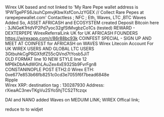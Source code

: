 Wirex UK based and not linked to 'My Rare Pepe wallet address is 1PWTgePFS6JsuhCpmvjKbwXsfConJzYGEX // Collect Rare Pepes at rarepepewallet.com'
Contactless ; NFC ; 
Eth, Waves, LTC ,BTC 
Waves Added So,
ASSET AFRICASH and ECOSYSTEM created
Deposit Bitcoin here :     3JNGeK1HdVP2Pd7yoc32gfStMvgbzCo1Cs   (tested)  REWARD - DEXTERPEPE
WirexReferralLink UK for UK AFRICASH FOUNDERS
https://wirexapp.com/r/86r88bc93k   COINFEST SPECIAL - SIGN UP AND MEET AT COINFEST for AFRICASH on WAVES
Wirex Litecoin Account For UK WIREX USERS AND GLOBAL LTC USERS
3GtbuhkCgPRGXfdfZ55cQVnd7tYosb5JiT  
OLD FORMAT line 10 
NEW STYLE  line 12
MP6kDbAAdWGhLAuZex4xE932Sb9FvrFgn8  
CONSTANINOPLE POST ETH2.0
Wirex ETH:
0xe677e853b66fb8251c0cd3e7055f6f7bead6848e  
Ripple  
Wirex XRP:
destination tag :
130287930
Address:
rXieaAC3nevTKgVu2SYoShjTCS2Tfczqx

DAI and NANO added 
Waves on MEDUIM LINK;
WIREX Offical link;



reduce to to widjet 
